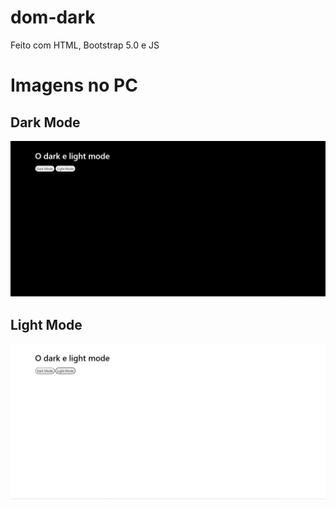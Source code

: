 # dom-dark

Feito com HTML, Bootstrap 5.0 e JS

# Imagens no PC

## Dark Mode

![image](https://github.com/Luisa-Ramos/dom-dark/blob/master/images/dark.png)

## Light Mode

![image](https://github.com/Luisa-Ramos/dom-dark/blob/master/images/light.png)
